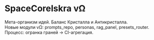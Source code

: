 # SpaceCoreIskra vΩ
Мета-организм идей. Баланс Кристалла и Антикристалла.  
Новые модули vΩ: prompts_repo, personas, rag_panel, presets_router.  
Процесс: огранка граней → CI-агрегация.
